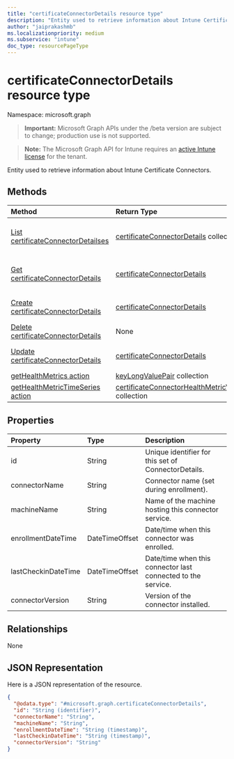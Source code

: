 ```yaml
---
title: "certificateConnectorDetails resource type"
description: "Entity used to retrieve information about Intune Certificate Connectors."
author: "jaiprakashmb"
ms.localizationpriority: medium
ms.subservice: "intune"
doc_type: resourcePageType
---
```


# certificateConnectorDetails resource type

Namespace: microsoft.graph
> **Important:** Microsoft Graph APIs under the /beta version are subject to change; production use is not supported.

> **Note:** The Microsoft Graph API for Intune requires an [active Intune license](https://go.microsoft.com/fwlink/?linkid=839381) for the tenant.


Entity used to retrieve information about Intune Certificate Connectors.

## Methods
|Method|Return Type|Description|
|:---|:---|:---|
|[List certificateConnectorDetailses](../api/intune-raimportcerts-certificateconnectordetails-list.md)|[certificateConnectorDetails](../resources/intune-raimportcerts-certificateconnectordetails.md) collection|List properties and relationships of the [certificateConnectorDetails](../resources/intune-raimportcerts-certificateconnectordetails.md) objects.|
|[Get certificateConnectorDetails](../api/intune-raimportcerts-certificateconnectordetails-get.md)|[certificateConnectorDetails](../resources/intune-raimportcerts-certificateconnectordetails.md)|Read properties and relationships of the [certificateConnectorDetails](../resources/intune-raimportcerts-certificateconnectordetails.md) object.|
|[Create certificateConnectorDetails](../api/intune-raimportcerts-certificateconnectordetails-create.md)|[certificateConnectorDetails](../resources/intune-raimportcerts-certificateconnectordetails.md)|Create a new [certificateConnectorDetails](../resources/intune-raimportcerts-certificateconnectordetails.md) object.|
|[Delete certificateConnectorDetails](../api/intune-raimportcerts-certificateconnectordetails-delete.md)|None|Deletes a [certificateConnectorDetails](../resources/intune-raimportcerts-certificateconnectordetails.md).|
|[Update certificateConnectorDetails](../api/intune-raimportcerts-certificateconnectordetails-update.md)|[certificateConnectorDetails](../resources/intune-raimportcerts-certificateconnectordetails.md)|Update the properties of a [certificateConnectorDetails](../resources/intune-raimportcerts-certificateconnectordetails.md) object.|
|[getHealthMetrics action](../api/intune-raimportcerts-certificateconnectordetails-gethealthmetrics.md)|[keyLongValuePair](../resources/intune-shared-keylongvaluepair.md) collection||
|[getHealthMetricTimeSeries action](../api/intune-raimportcerts-certificateconnectordetails-gethealthmetrictimeseries.md)|[certificateConnectorHealthMetricValue](../resources/intune-raimportcerts-certificateconnectorhealthmetricvalue.md) collection||

## Properties
|Property|Type|Description|
|:---|:---|:---|
|id|String|Unique identifier for this set of ConnectorDetails.|
|connectorName|String|Connector name (set during enrollment).|
|machineName|String|Name of the machine hosting this connector service.|
|enrollmentDateTime|DateTimeOffset|Date/time when this connector was enrolled.|
|lastCheckinDateTime|DateTimeOffset|Date/time when this connector last connected to the service.|
|connectorVersion|String|Version of the connector installed.|

## Relationships
None

## JSON Representation
Here is a JSON representation of the resource.
<!-- {
  "blockType": "resource",
  "keyProperty": "id",
  "@odata.type": "microsoft.graph.certificateConnectorDetails"
}
-->
``` json
{
  "@odata.type": "#microsoft.graph.certificateConnectorDetails",
  "id": "String (identifier)",
  "connectorName": "String",
  "machineName": "String",
  "enrollmentDateTime": "String (timestamp)",
  "lastCheckinDateTime": "String (timestamp)",
  "connectorVersion": "String"
}
```
